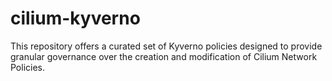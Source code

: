 # cilium-kyverno
This repository offers a curated set of Kyverno policies designed to provide granular governance over the creation and modification of Cilium Network Policies.
